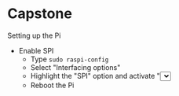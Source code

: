 # Capstone

Setting up the Pi
* Enable SPI
  * Type `sudo raspi-config`
  * Select "Interfacing options"
  * Highlight the "SPI" option and activate "<Select>"
  * Reboot the Pi